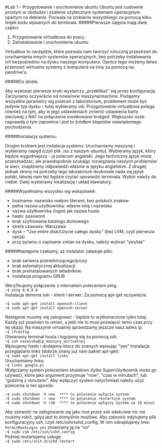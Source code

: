 #Lab 1 – Przygotowanie i uruchomienie ubuntu
Ubuntu jest cudownie prostym w obsłudze i szalenie użytecznym systemem operacyjnym opartym na debianie. Pozwala na zrobienie wszystkiego za pomocą kilku linijek kodu wpisanych do terminala.
#####Pierwsze zajęcia mają dwie części:

1. Przygotowanie virtualboxa do pracy.
2. Zainstalowanie i uruchomienie ubuntu

Virtualbox to narzędzie, które pozwala nam tworzyć sztuczną przestrzeń do uruchamiania innych systemów operacyjnych, bez potrzeby instalowania ich bezpośrednio na dysku naszego komputera.
Oprócz tego możemy łatwo przenosić wirtualne systemy z komputera na inny za pomocą np. pendrive'a.

#####Do dzieła:

Aby wykonać pierwsze kroki wystarczy „przeklikać” się przez konfigurację.
Zaczynamy oczywiście od nowa/new maszyna/machine.
Podajemy wszystkie parametry wg poleceń z laboratorium, problemem może być jedynie typ dysku – tutaj wybieramy vdi.
Przygotowanie virtualboxa polega również na tym, aby w jego ustawieniach zmienić ustawienia karty sieciowej z NAT na połączenie mostkowane bridged. 
Większość osób naprawdę o tym zapomina i jest to źródłem kłopotów niewiadomego pochodzenia.

#####Instalacja systemu:

Drugim krokiem jest instalacja systemu:
Uruchamiamy maszynę i wybieramy napęd (czyli plik .iso z naszym ubuntu).
Wybieramy język, który będzie wygodniejszy - ja polecam angielski. Jego techniczny język może przeszkadzać, ale prawdopobnie szukając rozwiązania naszych problemów w sieci, znajdziemy odpowiedzi właśnie w języku angielskim. Z drugiej jednak strony na potrzeby tego laboatorium doskonale nada się język polski, łatwiej nam też będzie czytać opowiedzi terminala. Wybór należy do ciebie.
Dalej wybieramy lokalizację i układ klawiatury. 

#####Wypełniamy wszystko wg wskazówek:
* hostname: nazwisko małymi literami, bez polskich znaków
* pełna nazwa użytkownika: własne imię i nazwisko
* nazwa użytkownika (login) jak nazwa hosta
* hasło: password
* brak szyfrowania katalogu domowego
* strefa czasowa: Warszawa
* dysk – “Use entire disk/Użycie całego dysku” (bez LVM, czyli pierwsza opcja)
* przy pytaniu o zapisanie zmian na dysku, należy wybrać “yes/tak”

#####Następnie czekamy, aż instalator załaduje pliki.
* brak serwera pośredniczącego/proxy
* brak automatycznej aktualizacji
* brak preinstalowanych składników
* instalacja programu GRUB

Weryfikujemy połączenie z internetem poleceniem ping.   
``` ~$ ping 8.8.8.8 ```   
Instalacja demona ssh - klient i serwer. Za pomocą apt-get oczywiście.
``` 
~$ sudo apt-get install openssh-client  
~$ sudo apt-get install openssh-server 
```   
Następnie musimy się zalogować - będzie to wytłumaczone tylko tutaj. Każdy już powinien to umieć, a jeśli nie to musi poświęcić temu czas przy tej okazji.
Na maszynie virtualnej sprawdzamy jeszcze nasz adres ip.   
``` ~$ ifconfig ```     
Otwieramy terminal hosta i logujemy się za pomocą ssh.     
``` ~$ ssh nazwisko@ip_maszyny_wirtualnej ```    
Wpisujemy hasło i dodajemy klucz do znanych wpisując "yes"
Instalacja przeglądarki links (dobrze znany już nam pakiet apt-get):    
``` ~$ sudo apt-get install links ```    
Uruchamiamy links:    
``` ~$ links google.pl ```   
Wyłączamy system poleceniem shutdown (tylko SuperUżytkownik może go używać), które jako argument przyjmuje "now", "czas w minutach", lub "godzinę z minutami". Aby wyłączyć system natychmiast należy użyć polecenia w ten sposób:    
``` 
~$ sudo shutdown -h now  **** to polecenie wyłącza system
~$ sudo shutdown -r now  **** to polecenie restartuje system
~$ sudo shutdown -h +10  **** to polecenie wyłączy system za 10 minut
```    
Aby zezwolić na zalogowanie się jako root przez ssh właściwie nic nie musimy robić, gdyż jest to domyślnie możliwe. Aby zabronić edytujemy plik konfiguracyjny ssh, czyli /etc/ssh/sshd_config. W nim odnajdujemy linie: ``` PermitRootLogin yes ``` zmieniamy ją na "no"   
``` ~$ sudo vim /etc/ssh/sshd_config ```   
Później restartujemy usługę:   
``` ~$ sudo /etc/init.d/sshd restart ```   
